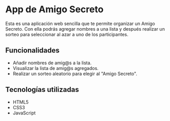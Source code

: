 # App de Amigo Secreto 

Esta es una aplicación web sencilla que te permite organizar un Amigo Secreto. Con ella podrás agregar nombres a una lista y después realizar un sorteo para seleccionar al azar a uno de los participantes.

## Funcionalidades

- Añadir nombres de amig@s a la lista.
- Visualizar la lista de amig@s agregados.
- Realizar un sorteo aleatorio para elegir al "Amigo Secreto".

## Tecnologías utilizadas

- HTML5
- CSS3
- JavaScript 
